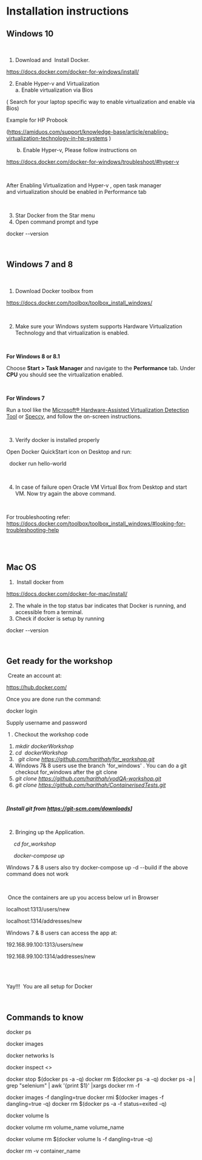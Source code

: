 <h1><strong>Installation instructions</strong></h1>
<h2><a id="user-content-windows-10" class="anchor" href="https://github.com/harithah/vodQA-workshop/blob/master/README.md#windows-10" aria-hidden="true"></a><strong>Windows 10</strong></h2>
<p>&nbsp;</p>
<ol>
<li>Download and &nbsp;Install Docker.</li>
</ol>
<p><a href="https://docs.docker.com/docker-for-windows/install/" rel="nofollow">https://docs.docker.com/docker-for-windows/install/</a></p>
<ol start="2">
<li>Enable Hyper-v and Virtualization <br />a. Enable virtualization via Bios</li>
</ol>
<p>( Search for your laptop specific way to enable virtualization&nbsp;and enable via Bios)</p>
<p>Example for HP Probook &nbsp;</p>
<p>(<a href="https://amiduos.com/support/knowledge-base/article/enabling-virtualization-technology-in-hp-systems" rel="nofollow">https://amiduos.com/support/knowledge-base/article/enabling-virtualization-technology-in-hp-systems</a> )</p>
<p>&nbsp; &nbsp; &nbsp; &nbsp;b. Enable Hyper-v, Please follow instructions on &nbsp; &nbsp;</p>
<p><a href="https://docs.docker.com/docker-for-windows/troubleshoot/#hyper-v" rel="nofollow">https://docs.docker.com/docker-for-windows/troubleshoot/#hyper-v</a></p>
<p>&nbsp;</p>
<p>After Enabling Virtualization and Hyper-v , open task manager and&nbsp;virtualization should be enabled in Performance tab</p>
<p>&nbsp; &nbsp; &nbsp; &nbsp;&nbsp;</p>
<ol start="3">
<li>Star Docker from the Star menu</li>
<li>Open command prompt and type</li>
</ol>
<p>docker --version</p>
<p>&nbsp;</p>
<h2><a id="user-content-windows-7-and-8" class="anchor" href="https://github.com/harithah/vodQA-workshop/blob/master/README.md#windows-7-and-8" aria-hidden="true"></a><strong>Windows 7 and 8</strong></h2>
<p>&nbsp;</p>
<ol>
<li>Download Docker toolbox from</li>
</ol>
<p><a href="https://docs.docker.com/toolbox/toolbox_install_windows/" rel="nofollow">https://docs.docker.com/toolbox/toolbox_install_windows/</a></p>
<p>&nbsp;</p>
<ol start="2">
<li>Make sure your Windows system supports Hardware Virtualization Technology and that virtualization is enabled.</li>
</ol>
<p>&nbsp;</p>
<p><strong>For Windows 8 or 8.1</strong></p>
<p>Choose <strong>Start &gt; Task Manager</strong> and navigate to the <strong>Performance</strong> tab. Under <strong>CPU</strong> you should see the virtualization enabled.</p>
<p>&nbsp; &nbsp; &nbsp; &nbsp; &nbsp;&nbsp; &nbsp;&nbsp;</p>
<p><strong>For Windows 7</strong></p>
<p>Run a tool like the <a href="http://www.microsoft.com/en-us/download/details.aspx?id=592" rel="nofollow">Microsoft&reg; Hardware-Assisted Virtualization Detection Tool</a> or <a href="https://www.piriform.com/speccy" rel="nofollow">Speccy</a>, and follow the on-screen instructions.</p>
<p>&nbsp;</p>
<ol start="3">
<li>Verify docker is installed properly</li>
</ol>
<p>Open Docker QuickStart icon on Desktop and run:</p>
<p>&nbsp;&nbsp;docker run hello-world</p>
<p>&nbsp;</p>
<ol start="4">
<li>In case of failure open Oracle VM Virtual Box from Desktop and start VM. Now try again the above command.</li>
</ol>
<p>&nbsp;</p>
<p>For troubleshooting refer: <a href="https://docs.docker.com/toolbox/toolbox_install_windows/#looking-for-troubleshooting-help" rel="nofollow">https://docs.docker.com/toolbox/toolbox_install_windows/#looking-for-troubleshooting-help</a></p>
<p><br /><br /></p>
<h2><a id="user-content-mac-os" class="anchor" href="https://github.com/harithah/vodQA-workshop/blob/master/README.md#mac-os" aria-hidden="true"></a><strong>Mac OS</strong></h2>
<ol>
<li>&nbsp;Install docker from</li>
</ol>
<p><a href="https://docs.docker.com/docker-for-mac/install/" rel="nofollow">https://docs.docker.com/docker-for-mac/install/</a></p>
<ol start="2">
<li>The whale in the top status bar indicates that Docker is running, and accessible from a terminal.</li>
<li>Check if docker is setup by running</li>
</ol>
<p>docker --version</p>
<p>&nbsp;</p>
<h2><a id="user-content-get-ready-for-the-workshop" class="anchor" href="https://github.com/harithah/vodQA-workshop/blob/master/README.md#get-ready-for-the-workshop" aria-hidden="true"></a><strong>Get ready for the workshop</strong></h2>
<p>&nbsp;Create an account at:</p>
<p><a href="https://hub.docker.com/">https://hub.docker.com/</a></p>
<p>Once you are done run the command:</p>
<p>docker login</p>
<p>Supply username and password</p>
<p>&nbsp;1 . Checkout the workshop code</p>
<ol>
<li><em> mkdir dockerWorkshop</em></li>
<li><em>cd</em><em> &nbsp;</em><em>dockerWorkshop</em></li>
<li><em> &nbsp;</em> <em>git clone</em> <a href="https://github.com/harithah/for_workshop.git"><em>https://github.com/harithah/for_workshop.git</em></a></li>
<li>Windows 7& 8 users use the branch 'for_windows' . You can do a git checkout for_windows after the git clone</li>
<li><em> git clone</em> <a href="https://github.com/harithah/vodQA-workshop.git"><em>https://github.com/harithah/vodQA-workshop.git</em></a></li>
<li><em>git clone</em> <a href="https://github.com/harithah/ContainerisedTests.git"><em>https://github.com/harithah/ContainerisedTests.git</em></a></li>
</ol>
<p>&nbsp;</p>
<p><strong><em>[Install git from </em></strong><a href="https://git-scm.com/downloads" rel="nofollow"><strong><em>https://git-scm.com/downloads</em></strong></a><strong><em>]</em></strong></p>
<p>&nbsp;</p>
<ol start="2">
<li>Bringing up the Application.</li>
</ol>
<p>&nbsp;&nbsp;&nbsp;&nbsp;<em>&nbsp;cd for_workshop</em></p>
<p><em> &nbsp;&nbsp;&nbsp;&nbsp;&nbsp;docker-compose up</em></p>
<p>Windows 7 & 8 users also try docker-compose up -d --build if the above command does not work</p>
<p>&nbsp;</p>
<p>&nbsp;Once the containers are up you access below url in Browser</p>
<p>localhost:1313/users/new</p>
<p>localhost:1314/addresses/new</p>
<p>Windows 7 & 8 users can access the app at:</p>
<p>192.168.99.100:1313/users/new</p>
<p>192.168.99.100:1314/addresses/new</p>
<p><br /><br /></p>
<p>Yay!!! &nbsp;You are all setup for Docker</p>
<p>&nbsp;</p>
<h2>Commands to know</h2>
<p>docker ps</p>
<p>docker images</p>
<p>docker networks ls</p>
<p>docker inspect &lt;&gt;</p>
<p>docker stop $(docker ps -a -q) docker rm $(docker ps -a -q) docker ps -a | grep "selenium" | awk '{print $1}' |xargs docker rm -f</p>
<p>docker images -f dangling=true docker rmi $(docker images -f dangling=true -q) docker rm $(docker ps -a -f status=exited -q)</p>
<p>docker volume ls</p>
<p>docker volume rm volume_name volume_name</p>
<p>docker volume rm $(docker volume ls -f dangling=true -q)</p>
<p>docker rm -v container_name</p>
